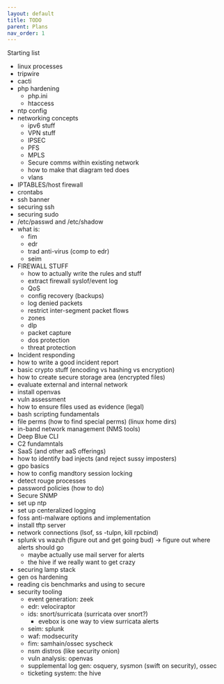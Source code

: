 ```yaml
---
layout: default
title: TODO
parent: Plans
nav_order: 1
---
```


Starting list
- linux processes
- tripwire
- cacti
- php hardening
	- php.ini
	- htaccess
- ntp config
- networking concepts
	- ipv6 stuff
	- VPN stuff
	- IPSEC
	- PFS
	- MPLS 
	- Secure comms within existing network
	- how to make that diagram ted does
	- vlans
- IPTABLES/host firewall
- crontabs
- ssh banner
- securing ssh
- securing sudo
- /etc/passwd and /etc/shadow
- what is:
	- fim
	- edr
	- trad anti-virus (comp to edr)
	- seim
- FIREWALL STUFF
	- how to actually write the rules and stuff
	- extract firewall syslof/event log
	- QoS
	- config recovery (backups)
	- log denied packets
	- restrict inter-segment packet flows
	- zones
	- dlp
	- packet capture
	- dos protection
	- threat protection
- Incident responding
- how to write a good incident report
- basic crypto stuff (encoding vs hashing vs encryption)
- how to create secure storage area (encrypted files)
- evaluate external and internal network
- install openvas
- vuln assessment
- how to ensure files used as evidence (legal)
- bash scripting fundamentals
- file perms (how to find special perms) (linux home dirs)
- in-band network management (NMS tools)
- Deep Blue CLI
- C2 fundamntals
- SaaS (and other aaS offerings)
- how to identify bad injects (and reject sussy imposters)
- gpo basics
- how to config mandtory session locking
- detect rouge processes
- password policies (how to do)
- Secure SNMP
- set up ntp
- set up centeralized logging
- foss anti-malware options and implementation
- install tftp server
- network connections (lsof, ss -tulpn, kill rpcbind)
- splunk vs wazuh (figure out and get going bud) -> figure out where alerts should go
	- maybe actually use mail server for alerts
	- the hive if we really want to get crazy
- securing lamp stack
- gen os hardening
- reading cis benchmarks and using to secure
- security tooling 
    - event generation: zeek
    - edr: velociraptor
    - ids: snort/surricata (surricata over snort?)
        - evebox is one way to view surricata alerts
    - seim: splunk
    - waf: modsecurity
    - fim: samhain/ossec syscheck
    - nsm distros (like security onion)
    - vuln analysis: openvas
    - supplemental log gen: osquery, sysmon (swift on security), ossec
    - ticketing system: the hive
